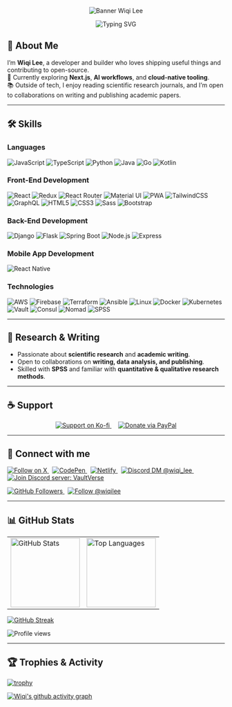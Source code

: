 <!-- Banner -->
<p align="center">
  <img src="https://raw.githubusercontent.com/wiqilee/wiqilee/main/assets/Banner%20Wiqi%20Lee%20(2).jpg" alt="Banner Wiqi Lee" />
</p>

<!-- Typing effect -->
<p align="center">
  <img
    src="https://readme-typing-svg.demolab.com?font=Fira+Code&size=24&duration=2800&pause=900&color=38B2AC&center=true&vCenter=true&width=650&lines=Hi+there+%F0%9F%91%8B;I'm+Wiqi+Lee;Developer+%7C+Research+Enthusiast;Open+to+Academic+Collaboration+%F0%9F%A4%9D;Learning+by+Building"
    alt="Typing SVG"
  />
</p>

## 🚀 About Me
I’m **Wiqi Lee**, a developer and builder who loves shipping useful things and contributing to open-source.  
🌱 Currently exploring **Next.js**, **AI workflows**, and **cloud-native tooling**.  
📚 Outside of tech, I enjoy reading scientific research journals, and I’m open to collaborations on writing and publishing academic papers.

---

## 🛠️ Skills

### Languages
![JavaScript](https://img.shields.io/badge/JavaScript-F7DF1E?style=flat&logo=javascript&logoColor=black)
![TypeScript](https://img.shields.io/badge/TypeScript-007ACC?style=flat&logo=typescript&logoColor=white)
![Python](https://img.shields.io/badge/Python-3776AB?style=flat&logo=python&logoColor=white)
![Java](https://img.shields.io/badge/Java-ED8B00?style=flat&logo=java&logoColor=white)
![Go](https://img.shields.io/badge/Go-00ADD8?style=flat&logo=go&logoColor=white)
![Kotlin](https://img.shields.io/badge/Kotlin-7F52FF?style=flat&logo=kotlin&logoColor=white)

### Front-End Development
![React](https://img.shields.io/badge/React-20232A?style=flat&logo=react&logoColor=61DAFB)
![Redux](https://img.shields.io/badge/Redux-764ABC?style=flat&logo=redux&logoColor=white)
![React Router](https://img.shields.io/badge/React_Router-CA4245?style=flat&logo=react-router&logoColor=white)
![Material UI](https://img.shields.io/badge/Material_UI-0081CB?style=flat&logo=mui&logoColor=white)
![PWA](https://img.shields.io/badge/Progressive_Web_App-4285F4?style=flat&logo=googlechrome&logoColor=white)
![TailwindCSS](https://img.shields.io/badge/Tailwind_CSS-38B2AC?style=flat&logo=tailwind-css&logoColor=white)
![GraphQL](https://img.shields.io/badge/GraphQL-E10098?style=flat&logo=graphql&logoColor=white)
![HTML5](https://img.shields.io/badge/HTML5-E34F26?style=flat&logo=html5&logoColor=white)
![CSS3](https://img.shields.io/badge/CSS3-1572B6?style=flat&logo=css3&logoColor=white)
![Sass](https://img.shields.io/badge/Sass-CC6699?style=flat&logo=sass&logoColor=white)
![Bootstrap](https://img.shields.io/badge/Bootstrap-563D7C?style=flat&logo=bootstrap&logoColor=white)

### Back-End Development
![Django](https://img.shields.io/badge/Django-092E20?style=flat&logo=django&logoColor=white)
![Flask](https://img.shields.io/badge/Flask-000000?style=flat&logo=flask&logoColor=white)
![Spring Boot](https://img.shields.io/badge/Spring_Boot-6DB33F?style=flat&logo=spring-boot&logoColor=white)
![Node.js](https://img.shields.io/badge/Node.js-339933?style=flat&logo=node.js&logoColor=white)
![Express](https://img.shields.io/badge/Express-000000?style=flat&logo=express&logoColor=white)

### Mobile App Development
![React Native](https://img.shields.io/badge/React_Native-20232A?style=flat&logo=react&logoColor=61DAFB)

### Technologies
![AWS](https://img.shields.io/badge/AWS-232F3E?style=flat&logo=amazon-aws&logoColor=white)
![Firebase](https://img.shields.io/badge/Firebase-FFCA28?style=flat&logo=firebase&logoColor=black)
![Terraform](https://img.shields.io/badge/Terraform-844FBA?style=flat&logo=terraform&logoColor=white)
![Ansible](https://img.shields.io/badge/Ansible-EE0000?style=flat&logo=ansible&logoColor=white)
![Linux](https://img.shields.io/badge/Linux-FCC624?style=flat&logo=linux&logoColor=black)
![Docker](https://img.shields.io/badge/Docker-2496ED?style=flat&logo=docker&logoColor=white)
![Kubernetes](https://img.shields.io/badge/Kubernetes-326CE5?style=flat&logo=kubernetes&logoColor=white)
![Vault](https://img.shields.io/badge/Vault-000000?style=flat&logo=vault&logoColor=white)
![Consul](https://img.shields.io/badge/Consul-CA2171?style=flat&logo=consul&logoColor=white)
![Nomad](https://img.shields.io/badge/Nomad-00C7B7?style=flat&logo=hashicorp&logoColor=white)
![SPSS](https://img.shields.io/badge/SPSS-003B57?style=flat&logo=ibm&logoColor=white)

---

## 📖 Research & Writing
- Passionate about **scientific research** and **academic writing**.  
- Open to collaborations on **writing, data analysis, and publishing**.  
- Skilled with **SPSS** and familiar with **quantitative & qualitative research methods**.

---

## ☕ Support
<p align="center">
  <a href="https://ko-fi.com/vaultverse">
    <img src="https://ko-fi.com/img/githubbutton_sm.svg" alt="Support on Ko-fi" />
  </a>
  &nbsp;&nbsp;&nbsp;
  <a href="https://paypal.me/heytugas">
    <img src="https://img.shields.io/badge/Donate%20via%20PayPal-00457C?style=for-the-badge&logo=paypal&logoColor=white" alt="Donate via PayPal" />
  </a>
</p>

---

## 🔗 Connect with me
<p align="left">
  <a href="https://x.com/wiqi_Lee">
    <img src="https://img.shields.io/badge/Follow%20on%20X-000000?style=for-the-badge&logo=x&logoColor=white" alt="Follow on X" />
  </a>
  &nbsp;
  <a href="https://codepen.io/wiqilee">
    <img src="https://img.shields.io/badge/CodePen-000000?style=for-the-badge&logo=codepen&logoColor=white" alt="CodePen" />
  </a>
  &nbsp;
  <a href="https://app.netlify.com/teams/wiqilee/overview">
    <img src="https://img.shields.io/badge/Netlify-00C7B7?style=for-the-badge&logo=netlify&logoColor=white" alt="Netlify" />
  </a>
  &nbsp;
  <a href="https://discord.com/users/wiqi_lee">
    <img src="https://img.shields.io/badge/Discord-DM%20%40wiqi__lee-5865F2?style=for-the-badge&logo=discord&logoColor=white" alt="Discord DM @wiqi_lee" />
  </a>
  &nbsp;
  <a href="https://discord.gg/vaultverse">
    <img src="https://img.shields.io/badge/Discord-Join%20server%20%28VaultVerse%29-5865F2?style=for-the-badge&logo=discord&logoColor=white" alt="Join Discord server: VaultVerse" />
  </a>
</p>

<p>
  <a href="https://github.com/wiqilee?tab=followers">
    <img src="https://img.shields.io/github/followers/wiqilee?label=Followers&style=social" alt="GitHub Followers" />
  </a>
  &nbsp;
  <a href="https://github.com/wiqilee">
    <img src="https://img.shields.io/badge/Follow-@wiqilee-181717?logo=github&labelColor=555555" alt="Follow @wiqilee" />
  </a>
</p>

---

## 📊 GitHub Stats
<table>
  <tr>
    <td>
      <img height="160" src="https://github-readme-stats.vercel.app/api?username=wiqilee&show_icons=true&theme=tokyonight&rank_icon=github" alt="GitHub Stats" />
    </td>
    <td>
      <img height="160" src="https://github-readme-stats.vercel.app/api/top-langs/?username=wiqilee&layout=compact&theme=tokyonight" alt="Top Languages" />
    </td>
  </tr>
</table>

<p>
  <a href="https://github.com/DenverCoder1/github-readme-streak-stats">
    <img src="https://streak-stats.demolab.com?user=wiqilee&theme=tokyonight&date_format=j%20M%5B%20Y%5D" alt="GitHub Streak" />
  </a>
</p>

<p>
  <img src="https://komarev.com/ghpvc/?username=wiqilee&label=Profile%20views&color=0e75b6&style=flat" alt="Profile views" />
</p>

---

## 🏆 Trophies & Activity
[![trophy](https://github-profile-trophy.vercel.app/?username=wiqilee&theme=tokyonight&row=1&column=6)](https://github.com/ryo-ma/github-profile-trophy)

[![Wiqi's github activity graph](https://github-readme-activity-graph.vercel.app/graph?username=wiqilee&theme=tokyo-night)](https://github.com/ashutosh00710/github-readme-activity-graph)
